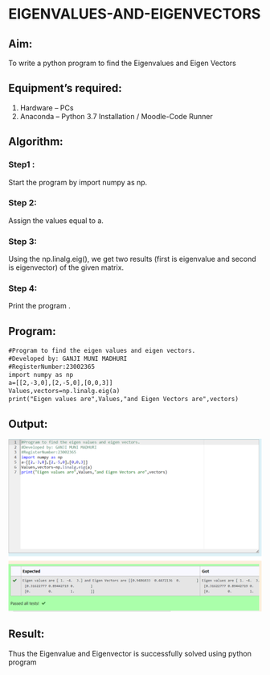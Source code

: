 # EIGENVALUES-AND-EIGENVECTORS
## Aim:
To write a python program to find the Eigenvalues and Eigen Vectors
## Equipment’s required:
1. 	Hardware – PCs
2. 	Anaconda – Python 3.7 Installation / Moodle-Code Runner
## Algorithm:
### Step1 : 
Start the program by import numpy as np.
### Step 2: 
Assign the values equal to a.
### Step 3: 
Using the np.linalg.eig(),  we get two results (first is eigenvalue and second is eigenvector) of the given matrix.
### Step 4: 
Print the program .
## Program:
```
#Program to find the eigen values and eigen vectors.
#Developed by: GANJI MUNI MADHURI
#RegisterNumber:23002365
import numpy as np
a=[[2,-3,0],[2,-5,0],[0,0,3]]
Values,vectors=np.linalg.eig(a)
print("Eigen values are",Values,"and Eigen Vectors are",vectors)
```

## Output:
![output](/eigen%20values.png)
## Result:
Thus the Eigenvalue and Eigenvector is successfully solved using python program
